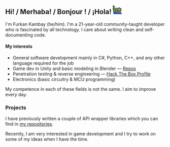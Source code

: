 ## Hi! / Merhaba! / Bonjour ! / ¡Hola! ![peepoHey emote](peepoHey.gif)

I'm Furkan Kambay (he/him). I'm a 21-year-old community-taught developer who is fascinated by all technology. I care about writing clean and self-documenting code.

#### My interests

- General software development mainly in C#, Python, C++, and any other language required for the job
- Game dev in Unity and basic modeling in Blender — [Repos][unity-source-repos]
- Penetration testing & reverse engineering — [Hack The Box Profile][hack-the-box]
- Electronics (basic circuitry & MCU programming)

My competence in each of these fields is not the same. I aim to improve every day.

### Projects

I have previously written a couple of API wrapper libraries which you can find in [my repositories][source-repos].

Recently, I am very interested in game development and I try to work on some of my ideas when I have the time.

[source-repos]: https://github.com/FurkanKambay?tab=repositories&type=source
[unity-source-repos]: https://github.com/FurkanKambay?tab=repositories&q=topic%3Aunity&type=source
[hack-the-box]: https://www.hackthebox.eu/profile/122166

